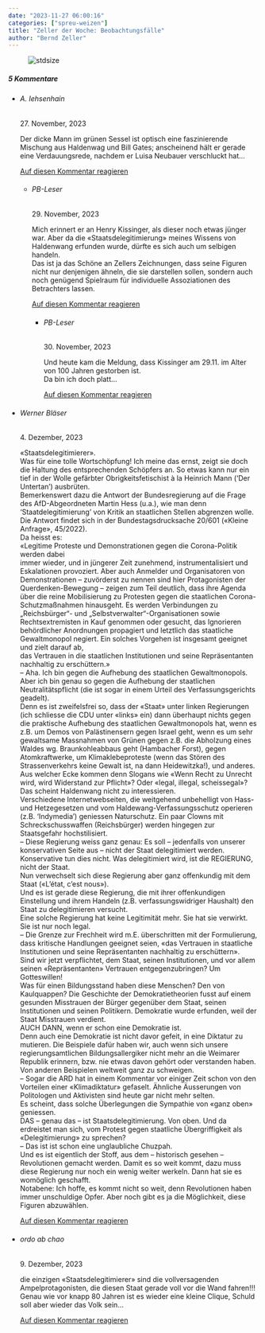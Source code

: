 ```yaml
---
date: "2023-11-27 06:00:16"
categories: ["spreu-weizen"]
title: "Zeller der Woche: Beobachtungsfälle"
author: "Bernd Zeller"
---
```



<figure>
<img src="https://www.publicomag.com/wp-content/uploads/2023/11/Beobachtungsfaelle.jpg" alt=stdsize>
</figure>


<!--more-->
<h5 class="comments-h">
5 Kommentare </h5>
<ul class="commentlist">
<li class="comment even thread-even depth-1 clearfix" id="li-comment-120334">
<h6 class="author">A. Iehsenhain</h6> <span class="date">27. November, 2023</span>



Der dicke Mann im grünen Sessel ist optisch eine faszinierende Mischung aus Haldenwag und Bill Gates; anscheinend hält er gerade eine Verdauungsrede, nachdem er Luisa Neubauer verschluckt hat&#8230;

<a rel="nofollow" class="comment-reply-link" href="#comment-120334" data-commentid="120334" data-postid="18058" data-belowelement="comment-120334" data-respondelement="respond" data-replyto="Antworte auf A. Iehsenhain" aria-label="Antworte auf A. Iehsenhain">Auf diesen Kommentar reagieren</a> 


<ul class="children">
<li class="comment odd alt depth-2 clearfix" id="li-comment-120344">
<h6 class="author">PB-Leser</h6> <span class="date">29. November, 2023</span>



Mich erinnert er an Henry Kissinger, als dieser noch etwas jünger war. Aber da die «Staatsdelegitimierung» meines Wissens von Haldenwang erfunden wurde, dürfte es sich auch um selbigen handeln.<br>
Das ist ja das Schöne an Zellers Zeichnungen, dass seine Figuren nicht nur denjenigen ähneln, die sie darstellen sollen, sondern auch noch genügend Spielraum für individuelle Assoziationen des Betrachters lassen.

<a rel="nofollow" class="comment-reply-link" href="#comment-120344" data-commentid="120344" data-postid="18058" data-belowelement="comment-120344" data-respondelement="respond" data-replyto="Antworte auf PB-Leser" aria-label="Antworte auf PB-Leser">Auf diesen Kommentar reagieren</a> 


<ul class="children">
<li class="comment even depth-3 clearfix" id="li-comment-120348">
<h6 class="author">PB-Leser</h6> <span class="date">30. November, 2023</span>



Und heute kam die Meldung, dass Kissinger am 29.11. im Alter von 100 Jahren gestorben ist.<br>
Da bin ich doch platt&#8230;

<a rel="nofollow" class="comment-reply-link" href="#comment-120348" data-commentid="120348" data-postid="18058" data-belowelement="comment-120348" data-respondelement="respond" data-replyto="Antworte auf PB-Leser" aria-label="Antworte auf PB-Leser">Auf diesen Kommentar reagieren</a> 


</li>
</ul>
</li>
</ul>
</li>
<li class="comment odd alt thread-odd thread-alt depth-1 clearfix" id="li-comment-120356">
<h6 class="author">Werner Bläser</h6> <span class="date">4. Dezember, 2023</span>



«Staatsdelegitimierer».<br>
Was für eine tolle Wortschöpfung! Ich meine das ernst, zeigt sie doch die Haltung des entsprechenden Schöpfers an. So etwas kann nur ein tief in der Wolle gefärbter Obrigkeitsfetischist à la Heinrich Mann (&#8216;Der Untertan&#8217;) ausbrüten.<br>
Bemerkenswert dazu die Antwort der Bundesregierung auf die Frage des AfD-Abgeordneten Martin Hess (u.a.), wie man denn &#8216;Staatdelegitimierung&#8217; von Kritik an staatlichen Stellen abgrenzen wolle. Die Antwort findet sich in der Bundestagsdrucksache 20/601 («Kleine Anfrage», 45/2022).<br>
Da heisst es:<br>
«Legitime Proteste und Demonstrationen gegen die Corona-Politik werden dabei<br>
immer wieder, und in jüngerer Zeit zunehmend, instrumentalisiert und Eskalationen provoziert. Aber auch Anmelder und Organisatoren von Demonstrationen – zuvörderst zu nennen sind hier Protagonisten der Querdenken-Bewegung – zeigen zum Teil deutlich, dass ihre Agenda über die reine Mobilisierung zu Protesten gegen die staatlichen Corona-Schutzmaßnahmen hinausgeht. Es werden Verbindungen zu „Reichsbürger“- und „Selbstverwalter“-Organisationen sowie Rechtsextremisten in Kauf genommen oder gesucht, das Ignorieren behördlicher Anordnungen propagiert und letztlich das staatliche Gewaltmonopol negiert. Ein solches Vorgehen ist insgesamt geeignet und zielt darauf ab,<br>
das Vertrauen in die staatlichen Institutionen und seine Repräsentanten nachhaltig zu erschüttern.»<br>
&#8211; Aha. Ich bin gegen die Aufhebung des staatlichen Gewaltmonopols. Aber ich bin genau so gegen die Aufhebung der staatlichen Neutralitätspflicht (die ist sogar in einem Urteil des Verfassungsgerichts geadelt).<br>
Denn es ist zweifelsfrei so, dass der «Staat» unter linken Regierungen (ich schliesse die CDU unter «links» ein) dann überhaupt nichts gegen die praktische Aufhebung des staatlichen Gewaltmonopols hat, wenn es z.B. um Demos von Palästinensern gegen Israel geht, wenn es um sehr gewaltsame Massnahmen von Grünen gegen z.B. die Abholzung eines Waldes wg. Braunkohleabbaus geht (Hambacher Forst), gegen Atomkraftwerke, um Klimaklebeproteste (wenn das Stören des Strassenverkehrs keine Gewalt ist, na dann Heidewitzka!), und anderes.<br>
Aus welcher Ecke kommen denn Slogans wie «Wenn Recht zu Unrecht wird, wird Widerstand zur Pflicht»? Oder «legal, illegal, scheissegal»? Das scheint Haldenwang nicht zu interessieren.<br>
Verschiedene Internetwebseiten, die weitgehend unbehelligt von Hass- und Hetzegesetzen und vom Haldewang-Verfassungsschutz operieren (z.B. &#8216;Indymedia&#8217;) geniessen Naturschutz. Ein paar Clowns mit Schreckschusswaffen (Reichsbürger) werden hingegen zur Staatsgefahr hochstilisiert.<br>
&#8211; Diese Regierung weiss ganz genau: Es soll &#8211; jedenfalls von unserer konservativen Seite aus &#8211; nicht der Staat delegitimiert werden. Konservative tun dies nicht. Was delegitimiert wird, ist die REGIERUNG, nicht der Staat.<br>
Nun verwechselt sich diese Regierung aber ganz offenkundig mit dem Staat («L&#8217;état, c&#8217;est nous»).<br>
Und es ist gerade diese Regierung, die mit ihrer offenkundigen Einstellung und ihrem Handeln (z.B. verfassungswidriger Haushalt) den Staat zu delegitimieren versucht.<br>
Eine solche Regierung hat keine Legitimität mehr. Sie hat sie verwirkt. Sie ist nur noch legal.<br>
&#8211; Die Grenze zur Frechheit wird m.E. überschritten mit der Formulierung, dass kritische Handlungen geeignet seien, «das Vertrauen in staatliche Institutionen und seine Repräsentanten nachhaltig zu erschüttern».<br>
Sind wir jetzt verpflichtet, dem Staat, seinen Institutionen, und vor allem seinen «Repräsentanten» Vertrauen entgegenzubringen? Um Gotteswillen!<br>
Was für einen Bildungsstand haben diese Menschen? Den von Kaulquappen? Die Geschichte der Demokratietheorien fusst auf einem gesunden Misstrauen der Bürger gegenüber dem Staat, seinen Institutionen und seinen Politikern. Demokratie wurde erfunden, weil der Staat Misstrauen verdient.<br>
AUCH DANN, wenn er schon eine Demokratie ist.<br>
Denn auch eine Demokratie ist nicht davor gefeit, in eine Diktatur zu mutieren. Die Beispiele dafür haben wir, auch wenn sich unsere regierungsamtlichen Bildungsallergiker nicht mehr an die Weimarer Republik erinnern, bzw. nie etwas davon gehört oder verstanden haben. Von anderen Beispielen weltweit ganz zu schweigen.<br>
&#8211; Sogar die ARD hat in einem Kommentar vor einiger Zeit schon von den Vorteilen einer «Klimadiktatur» gefaselt. Ähnliche Äusserungen von Politologen und Aktivisten sind heute gar nicht mehr selten.<br>
Es scheint, dass solche Überlegungen die Sympathie von «ganz oben» geniessen.<br>
DAS &#8211; genau das &#8211; ist Staatsdelegitimierung. Von oben. Und da erdreistet man sich, vom Protest gegen staatliche Übergriffigkeit als «Delegitimierung» zu sprechen?<br>
&#8211; Das ist ist schon eine unglaubliche Chuzpah.<br>
Und es ist eigentlich der Stoff, aus dem &#8211; historisch gesehen &#8211; Revolutionen gemacht werden. Damit es so weit kommt, dazu muss diese Regierung nur noch ein wenig weiter werkeln. Dann hat sie es womöglich geschafft.<br>
Notabene: Ich hoffe, es kommt nicht so weit, denn Revolutionen haben immer unschuldige Opfer. Aber noch gibt es ja die Möglichkeit, diese Figuren abzuwählen.

<a rel="nofollow" class="comment-reply-link" href="#comment-120356" data-commentid="120356" data-postid="18058" data-belowelement="comment-120356" data-respondelement="respond" data-replyto="Antworte auf Werner Bläser" aria-label="Antworte auf Werner Bläser">Auf diesen Kommentar reagieren</a> 


</li>
<li class="comment even thread-even depth-1 clearfix" id="li-comment-120369">
<h6 class="author">ordo ab chao</h6> <span class="date">9. Dezember, 2023</span>



die einzigen «Staatsdelegitimierer» sind die vollversagenden Ampelprotagonisten, die diesen Staat gerade voll vor die Wand fahren!!! Genau wie vor knapp 80 Jahren ist es wieder eine kleine Clique, Schuld soll aber wieder das Volk sein&#8230;

<a rel="nofollow" class="comment-reply-link" href="#comment-120369" data-commentid="120369" data-postid="18058" data-belowelement="comment-120369" data-respondelement="respond" data-replyto="Antworte auf ordo ab chao" aria-label="Antworte auf ordo ab chao">Auf diesen Kommentar reagieren</a> 


</li>
</ul>
